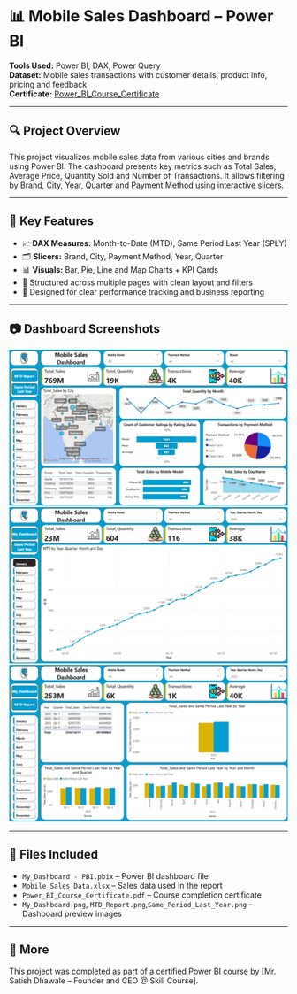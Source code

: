 # 📊 Mobile Sales Dashboard – Power BI

**Tools Used:** Power BI, DAX, Power Query  
**Dataset:** Mobile sales transactions with customer details, product info, pricing and feedback  
**Certificate:** [Power_BI_Course_Certificate](./Power_BI_Course_Certificate.pdf)

---

## 🔍 Project Overview

This project visualizes mobile sales data from various cities and brands using Power BI. The dashboard presents key metrics such as Total Sales, Average Price, Quantity Sold and Number of Transactions. It allows filtering by Brand, City, Year, Quarter and Payment Method using interactive slicers.

---

## 🧠 Key Features

- 📈 **DAX Measures:** Month-to-Date (MTD), Same Period Last Year (SPLY)
- 🗂️ **Slicers:** Brand, City, Payment Method, Year, Quarter
- 📊 **Visuals:** Bar, Pie, Line and Map Charts + KPI Cards
- 📁 Structured across multiple pages with clean layout and filters
- 📌 Designed for clear performance tracking and business reporting

---

## 📷 Dashboard Screenshots

![My_Dashboard](./My_Dashboard.png)  
![MTD_Report](./MTD_Report.png)  
![Same_Period_Last_Year](./Same_Period_Last_Year.png)  

---

## 📁 Files Included

- `My_Dashboard - PBI.pbix` – Power BI dashboard file  
- `Mobile_Sales_Data.xlsx` – Sales data used in the report  
- `Power_BI_Course_Certificate.pdf` – Course completion certificate  
- `My_Dashboard.png`, `MTD_Report.png`,`Same_Period_Last_Year.png` – Dashboard preview images  

---

## 🔗 More

This project was completed as part of a certified Power BI course by [Mr. Satish Dhawale – Founder and CEO @ Skill Course].

